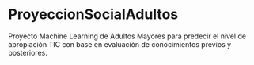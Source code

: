 # ProyeccionSocialAdultos
Proyecto Machine Learning de Adultos Mayores para predecir el nivel de apropiación TIC con base en evaluación de conocimientos previos y posteriores.
